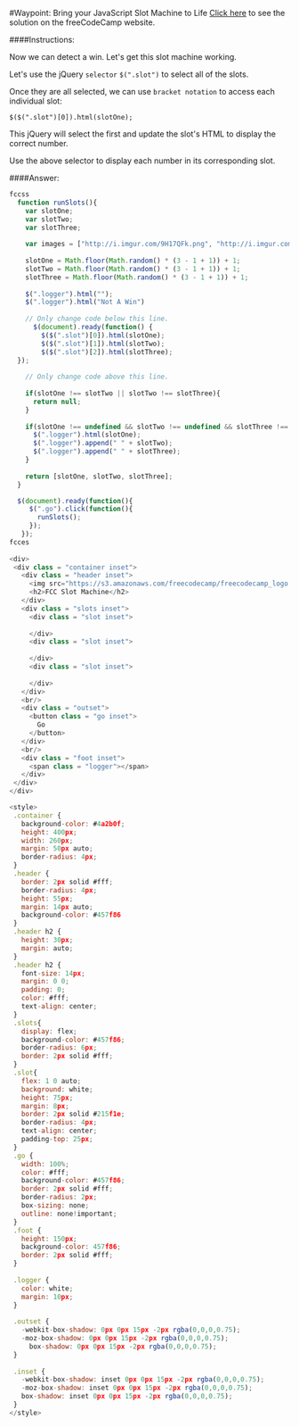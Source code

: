 #Waypoint: Bring your JavaScript Slot Machine to Life
<a href="http://freecodecamp.com/challenges/Waypoint:%20Bring%20your%20JavaScript%20Slot%20Machine%20to%20Life?solution=fccss%0A%20%20function%20runSlots()%7B%0A%20%20%20%20var%20slotOne%3B%0A%20%20%20%20var%20slotTwo%3B%0A%20%20%20%20var%20slotThree%3B%0A%20%20%20%20%0A%20%20%20%20var%20images%20%3D%20%5B%22http%3A%2F%2Fi.imgur.com%2F9H17QFk.png%22%2C%20%22http%3A%2F%2Fi.imgur.com%2F9RmpXTy.png%22%2C%20%22http%3A%2F%2Fi.imgur.com%2FVJnmtt5.png%22%5D%3B%0A%20%20%20%20%0A%20%20%20%20slotOne%20%3D%20Math.floor(Math.random()%20*%20(3%20-%201%20%2B%201))%20%2B%201%3B%0A%20%20%20%20slotTwo%20%3D%20Math.floor(Math.random()%20*%20(3%20-%201%20%2B%201))%20%2B%201%3B%0A%20%20%20%20slotThree%20%3D%20Math.floor(Math.random()%20*%20(3%20-%201%20%2B%201))%20%2B%201%3B%0A%20%20%20%20%0A%20%20%20%20%24(%22.logger%22).html(%22%22)%3B%0A%20%20%20%20%24(%22.logger%22).html(%22Not%20A%20Win%22)%0A%20%20%20%20%0A%20%20%20%20%2F%2F%20Only%20change%20code%20below%20this%20line.%0A%20%20%20%20%20%20%24(document).ready(function()%20%7B%0A%20%20%20%20%20%20%20%20%24(%24(%22.slot%22)%5B0%5D).html(slotOne)%3B%0A%20%20%20%20%20%20%20%20%24(%24(%22.slot%22)%5B1%5D).html(slotTwo)%3B%0A%20%20%20%20%20%20%20%20%24(%24(%22.slot%22)%5B2%5D).html(slotThree)%3B%0A%20%20%7D)%3B%20%20%20%20%0A%20%20%20%20%0A%20%20%20%20%2F%2F%20Only%20change%20code%20above%20this%20line.%0A%20%20%20%20%0A%20%20%20%20if(slotOne%20!%3D%3D%20slotTwo%20%7C%7C%20slotTwo%20!%3D%3D%20slotThree)%7B%0A%20%20%20%20%20%20return%20null%3B%0A%20%20%20%20%7D%0A%20%20%20%20%0A%20%20%20%20if(slotOne%20!%3D%3D%20undefined%20%26%26%20slotTwo%20!%3D%3D%20undefined%20%26%26%20slotThree%20!%3D%3D%20undefined)%7B%0A%20%20%20%20%20%20%24(%22.logger%22).html(slotOne)%3B%0A%20%20%20%20%20%20%24(%22.logger%22).append(%22%20%22%20%2B%20slotTwo)%3B%0A%20%20%20%20%20%20%24(%22.logger%22).append(%22%20%22%20%2B%20slotThree)%3B%0A%20%20%20%20%7D%0A%20%20%20%20%0A%20%20%20%20return%20%5BslotOne%2C%20slotTwo%2C%20slotThree%5D%3B%0A%20%20%7D%0A%0A%20%20%24(document).ready(function()%7B%0A%20%20%20%20%20%24(%22.go%22).click(function()%7B%0A%20%20%20%20%20%20%20runSlots()%3B%0A%20%20%20%20%20%7D)%3B%0A%20%20%20%7D)%3B%0Afcces%0A%20%0A%3Cdiv%3E%0A%20%3Cdiv%20class%20%3D%20%22container%20inset%22%3E%0A%20%20%20%3Cdiv%20class%20%3D%20%22header%20inset%22%3E%0A%20%20%20%20%20%3Cimg%20src%3D%22https%3A%2F%2Fs3.amazonaws.com%2Ffreecodecamp%2Ffreecodecamp_logo.svg.gz%22%20alt%3D%22learn%20to%20code%20javascript%20at%20Free%20Code%20Camp%20logo%22%20class%3D%22img-responsive%20nav-logo%22%3E%0A%20%20%20%20%20%3Ch2%3EFCC%20Slot%20Machine%3C%2Fh2%3E%0A%20%20%20%3C%2Fdiv%3E%0A%20%20%20%3Cdiv%20class%20%3D%20%22slots%20inset%22%3E%0A%20%20%20%20%20%3Cdiv%20class%20%3D%20%22slot%20inset%22%3E%0A%20%20%20%20%20%20%20%0A%20%20%20%20%20%3C%2Fdiv%3E%0A%20%20%20%20%20%3Cdiv%20class%20%3D%20%22slot%20inset%22%3E%0A%20%20%20%20%20%20%20%0A%20%20%20%20%20%3C%2Fdiv%3E%0A%20%20%20%20%20%3Cdiv%20class%20%3D%20%22slot%20inset%22%3E%0A%20%20%20%20%20%20%20%0A%20%20%20%20%20%3C%2Fdiv%3E%0A%20%20%20%3C%2Fdiv%3E%0A%20%20%20%3Cbr%2F%3E%0A%20%20%20%3Cdiv%20class%20%3D%20%22outset%22%3E%0A%20%20%20%20%20%3Cbutton%20class%20%3D%20%22go%20inset%22%3E%0A%20%20%20%20%20%20%20Go%0A%20%20%20%20%20%3C%2Fbutton%3E%0A%20%20%20%3C%2Fdiv%3E%0A%20%20%20%3Cbr%2F%3E%0A%20%20%20%3Cdiv%20class%20%3D%20%22foot%20inset%22%3E%0A%20%20%20%20%20%3Cspan%20class%20%3D%20%22logger%22%3E%3C%2Fspan%3E%0A%20%20%20%3C%2Fdiv%3E%0A%20%3C%2Fdiv%3E%0A%3C%2Fdiv%3E%0A%0A%3Cstyle%3E%0A%20.container%20%7B%0A%20%20%20background-color%3A%20%234a2b0f%3B%0A%20%20%20height%3A%20400px%3B%0A%20%20%20width%3A%20260px%3B%0A%20%20%20margin%3A%2050px%20auto%3B%0A%20%20%20border-radius%3A%204px%3B%0A%20%7D%0A%20.header%20%7B%0A%20%20%20border%3A%202px%20solid%20%23fff%3B%0A%20%20%20border-radius%3A%204px%3B%0A%20%20%20height%3A%2055px%3B%0A%20%20%20margin%3A%2014px%20auto%3B%0A%20%20%20background-color%3A%20%23457f86%0A%20%7D%0A%20.header%20h2%20%7B%0A%20%20%20height%3A%2030px%3B%0A%20%20%20margin%3A%20auto%3B%0A%20%7D%0A%20.header%20h2%20%7B%0A%20%20%20font-size%3A%2014px%3B%0A%20%20%20margin%3A%200%200%3B%0A%20%20%20padding%3A%200%3B%0A%20%20%20color%3A%20%23fff%3B%0A%20%20%20text-align%3A%20center%3B%0A%20%7D%0A%20.slots%7B%0A%20%20%20display%3A%20flex%3B%0A%20%20%20background-color%3A%20%23457f86%3B%0A%20%20%20border-radius%3A%206px%3B%0A%20%20%20border%3A%202px%20solid%20%23fff%3B%0A%20%7D%0A%20.slot%7B%0A%20%20%20flex%3A%201%200%20auto%3B%0A%20%20%20background%3A%20white%3B%0A%20%20%20height%3A%2075px%3B%0A%20%20%20margin%3A%208px%3B%0A%20%20%20border%3A%202px%20solid%20%23215f1e%3B%0A%20%20%20border-radius%3A%204px%3B%0A%20%20%20text-align%3A%20center%3B%0A%20%20%20padding-top%3A%2025px%3B%0A%20%7D%0A%20.go%20%7B%0A%20%20%20width%3A%20100%25%3B%0A%20%20%20color%3A%20%23fff%3B%0A%20%20%20background-color%3A%20%23457f86%3B%0A%20%20%20border%3A%202px%20solid%20%23fff%3B%0A%20%20%20border-radius%3A%202px%3B%0A%20%20%20box-sizing%3A%20none%3B%0A%20%20%20outline%3A%20none!important%3B%0A%20%7D%0A%20.foot%20%7B%0A%20%20%20height%3A%20150px%3B%0A%20%20%20background-color%3A%20457f86%3B%0A%20%20%20border%3A%202px%20solid%20%23fff%3B%0A%20%7D%0A%20%0A%20.logger%20%7B%0A%20%20%20color%3A%20white%3B%0A%20%20%20margin%3A%2010px%3B%0A%20%7D%0A%20%0A%20.outset%20%7B%0A%20%20%20-webkit-box-shadow%3A%200px%200px%2015px%20-2px%20rgba(0%2C0%2C0%2C0.75)%3B%0A%20%20%20-moz-box-shadow%3A%200px%200px%2015px%20-2px%20rgba(0%2C0%2C0%2C0.75)%3B%0A%20%20%20%20%20box-shadow%3A%200px%200px%2015px%20-2px%20rgba(0%2C0%2C0%2C0.75)%3B%0A%20%7D%0A%20%0A%20.inset%20%7B%0A%20%20%20-webkit-box-shadow%3A%20inset%200px%200px%2015px%20-2px%20rgba(0%2C0%2C0%2C0.75)%3B%0A%20%20%20-moz-box-shadow%3A%20inset%200px%200px%2015px%20-2px%20rgba(0%2C0%2C0%2C0.75)%3B%0A%20%20%20box-shadow%3A%20inset%200px%200px%2015px%20-2px%20rgba(0%2C0%2C0%2C0.75)%3B%0A%20%7D%0A%3C%2Fstyle%3E%0A" target="_blank">Click here</a> to see the solution on the freeCodeCamp website.


####Instructions:
<p class="wrappable negative-10">Now we can detect a win. Let&apos;s get this slot machine working.</p><p class="wrappable negative-10">Let&apos;s use the jQuery <code>selector</code> <code>$(&quot;.slot&quot;)</code> to select all of the slots.</p><p class="wrappable negative-10">Once they are all selected, we can use <code>bracket notation</code> to access each individual slot:</p><p class="wrappable negative-10"><code>$($(&quot;.slot&quot;)[0]).html(slotOne);</code></p><p class="wrappable negative-10">This jQuery will select the first and update the slot&apos;s HTML to display the correct number.</p><p class="wrappable negative-10">Use the above selector to display each number in its corresponding slot.</p><div class="negative-bottom-margin-30"></div>


####Answer:
```javascript
fccss
  function runSlots(){
    var slotOne;
    var slotTwo;
    var slotThree;
    
    var images = ["http://i.imgur.com/9H17QFk.png", "http://i.imgur.com/9RmpXTy.png", "http://i.imgur.com/VJnmtt5.png"];
    
    slotOne = Math.floor(Math.random() * (3 - 1 + 1)) + 1;
    slotTwo = Math.floor(Math.random() * (3 - 1 + 1)) + 1;
    slotThree = Math.floor(Math.random() * (3 - 1 + 1)) + 1;
    
    $(".logger").html("");
    $(".logger").html("Not A Win")
    
    // Only change code below this line.
      $(document).ready(function() {
        $($(".slot")[0]).html(slotOne);
        $($(".slot")[1]).html(slotTwo);
        $($(".slot")[2]).html(slotThree);
  });    
    
    // Only change code above this line.
    
    if(slotOne !== slotTwo || slotTwo !== slotThree){
      return null;
    }
    
    if(slotOne !== undefined && slotTwo !== undefined && slotThree !== undefined){
      $(".logger").html(slotOne);
      $(".logger").append(" " + slotTwo);
      $(".logger").append(" " + slotThree);
    }
    
    return [slotOne, slotTwo, slotThree];
  }

  $(document).ready(function(){
     $(".go").click(function(){
       runSlots();
     });
   });
fcces
 
<div>
 <div class = "container inset">
   <div class = "header inset">
     <img src="https://s3.amazonaws.com/freecodecamp/freecodecamp_logo.svg.gz" alt="learn to code javascript at Free Code Camp logo" class="img-responsive nav-logo">
     <h2>FCC Slot Machine</h2>
   </div>
   <div class = "slots inset">
     <div class = "slot inset">
       
     </div>
     <div class = "slot inset">
       
     </div>
     <div class = "slot inset">
       
     </div>
   </div>
   <br/>
   <div class = "outset">
     <button class = "go inset">
       Go
     </button>
   </div>
   <br/>
   <div class = "foot inset">
     <span class = "logger"></span>
   </div>
 </div>
</div>

<style>
 .container {
   background-color: #4a2b0f;
   height: 400px;
   width: 260px;
   margin: 50px auto;
   border-radius: 4px;
 }
 .header {
   border: 2px solid #fff;
   border-radius: 4px;
   height: 55px;
   margin: 14px auto;
   background-color: #457f86
 }
 .header h2 {
   height: 30px;
   margin: auto;
 }
 .header h2 {
   font-size: 14px;
   margin: 0 0;
   padding: 0;
   color: #fff;
   text-align: center;
 }
 .slots{
   display: flex;
   background-color: #457f86;
   border-radius: 6px;
   border: 2px solid #fff;
 }
 .slot{
   flex: 1 0 auto;
   background: white;
   height: 75px;
   margin: 8px;
   border: 2px solid #215f1e;
   border-radius: 4px;
   text-align: center;
   padding-top: 25px;
 }
 .go {
   width: 100%;
   color: #fff;
   background-color: #457f86;
   border: 2px solid #fff;
   border-radius: 2px;
   box-sizing: none;
   outline: none!important;
 }
 .foot {
   height: 150px;
   background-color: 457f86;
   border: 2px solid #fff;
 }
 
 .logger {
   color: white;
   margin: 10px;
 }
 
 .outset {
   -webkit-box-shadow: 0px 0px 15px -2px rgba(0,0,0,0.75);
   -moz-box-shadow: 0px 0px 15px -2px rgba(0,0,0,0.75);
     box-shadow: 0px 0px 15px -2px rgba(0,0,0,0.75);
 }
 
 .inset {
   -webkit-box-shadow: inset 0px 0px 15px -2px rgba(0,0,0,0.75);
   -moz-box-shadow: inset 0px 0px 15px -2px rgba(0,0,0,0.75);
   box-shadow: inset 0px 0px 15px -2px rgba(0,0,0,0.75);
 }
</style>

```